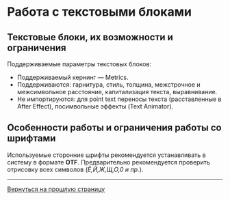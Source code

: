 # Работа с текстовыми блоками

## Текстовые блоки, их возможности и ограничения

Поддерживаемые параметры текстовых блоков:
- Поддерживаемый кернинг — Metrics.
- Поддерживаются: гарнитура, стиль, толщина, межстрочное и межсимвольное расстояние, капитализация текста, выравнивание.
- Не импортируются: для point text переносы текста (расставленные в After Effect), посимвольные эффекты (Text Animator).

## Особенности работы и ограничения работы со шрифтами

Используемые сторонние шрифты рекомендуется устанавливать в систему в формате **OTF**. Предварительно рекомендуется проверить отрисовку всех символов (*Ё,Й,Ж,Щ,О,0 и пр.*).

---

[Вернуться на прошлую страницу](user-guide.md)
